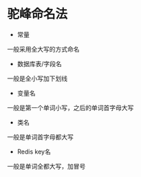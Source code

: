 # 驼峰命名法

+ 常量

一般采用全大写的方式命名

+ 数据库表/字段名

一般是全小写加下划线

+ 变量名

一般是第一个单词小写，之后的单词首字母大写

+ 类名

一般是单词首字母都大写

+ Redis key名

一般是单词全都大写，加冒号